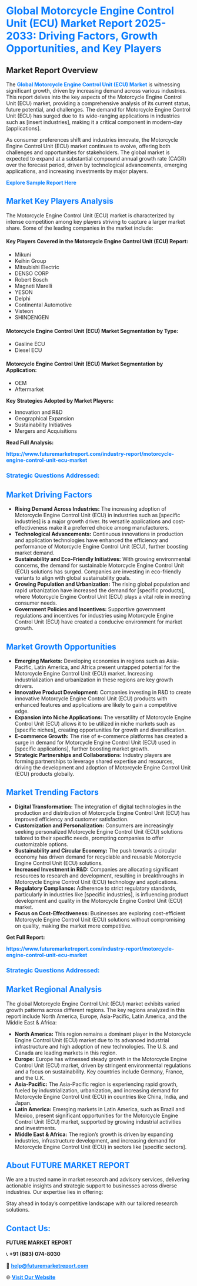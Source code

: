 <h1 style="color: #007BFF;">Global Motorcycle Engine Control Unit (ECU) Market Report 2025-2033: Driving Factors, Growth Opportunities, and Key Players</h1>

<section id="overview">
<h2>Market Report Overview</h2>
<p>The <a href="https://www.futuremarketreport.com/industry-report/motorcycle-engine-control-unit-ecu-market" style="color: #007BFF; text-decoration: none;"><strong>Global Motorcycle Engine Control Unit (ECU) Market</strong></a> is witnessing significant growth, driven by increasing demand across various industries. This report delves into the key aspects of the Motorcycle Engine Control Unit (ECU) market, providing a comprehensive analysis of its current status, future potential, and challenges. The demand for Motorcycle Engine Control Unit (ECU) has surged due to its wide-ranging applications in industries such as [insert industries], making it a critical component in modern-day [applications].</p>
<p>As consumer preferences shift and industries innovate, the Motorcycle Engine Control Unit (ECU) market continues to evolve, offering both challenges and opportunities for stakeholders. The global market is expected to expand at a substantial compound annual growth rate (CAGR) over the forecast period, driven by technological advancements, emerging applications, and increasing investments by major players.</p>
</section>

<section id="overview">
<p><a href="https://www.futuremarketreport.com/request-sample/reportId=81655" style="color: #007BFF; text-decoration: none;"><strong>Explore Sample Report Here</strong></a></p>
</section>

<section id="key-players">
<h2 style="color: #007BFF;">Market Key Players Analysis</h2>
<p>The Motorcycle Engine Control Unit (ECU) market is characterized by intense competition among key players striving to capture a larger market share. Some of the leading companies in the market include:</p>
<h4>Key Players Covered in the Motorcycle Engine Control Unit (ECU) Report:</h4>
<ul><li>Mikuni</li><li>Keihin Group</li><li>Mitsubishi Electric</li><li>DENSO CORP</li><li>Robert Bosch</li><li>Magneti Marelli</li><li>YESON</li><li>Delphi</li><li>Continental Automotive</li><li>Visteon</li><li>SHINDENGEN</li></ul>
<h4>Motorcycle Engine Control Unit (ECU) Market Segmentation by Type:</h4>
<ul><li>Gasline ECU</li><li>Diesel ECU</li></ul>

<h4>Motorcycle Engine Control Unit (ECU) Market Segmentation by Application:</h4>
<ul><li>OEM</li><li>Aftermarket</li></ul>
<p><strong>Key Strategies Adopted by Market Players:</strong></p>
<ul>
<li>Innovation and R&D</li>
<li>Geographical Expansion</li>
<li>Sustainability Initiatives</li>
<li>Mergers and Acquisitions</li>
</ul>
</section>

<section>
<p><strong>Read Full Analysis: </strong></p><a href="https://www.futuremarketreport.com/industry-report/motorcycle-engine-control-unit-ecu-market" style="color: #007BFF; text-decoration: none;"><strong>https://www.futuremarketreport.com/industry-report/motorcycle-engine-control-unit-ecu-market</strong></a>
<h3 style="color: #007BFF;">Strategic Questions Addressed:</h3>
</section>

<section id="driving-factors">
<h2 style="color: #007BFF;">Market Driving Factors</h2>
<ul>
<li><strong>Rising Demand Across Industries:</strong> The increasing adoption of Motorcycle Engine Control Unit (ECU) in industries such as [specific industries] is a major growth driver. Its versatile applications and cost-effectiveness make it a preferred choice among manufacturers.</li>
<li><strong>Technological Advancements:</strong> Continuous innovations in production and application technologies have enhanced the efficiency and performance of Motorcycle Engine Control Unit (ECU), further boosting market demand.</li>
<li><strong>Sustainability and Eco-Friendly Initiatives:</strong> With growing environmental concerns, the demand for sustainable Motorcycle Engine Control Unit (ECU) solutions has surged. Companies are investing in eco-friendly variants to align with global sustainability goals.</li>
<li><strong>Growing Population and Urbanization:</strong> The rising global population and rapid urbanization have increased the demand for [specific products], where Motorcycle Engine Control Unit (ECU) plays a vital role in meeting consumer needs.</li>
<li><strong>Government Policies and Incentives:</strong> Supportive government regulations and incentives for industries using Motorcycle Engine Control Unit (ECU) have created a conducive environment for market growth.</li>
</ul>
</section>

<section id="growth-opportunities">
<h2 style="color: #007BFF;">Market Growth Opportunities</h2>
<ul>
<li><strong>Emerging Markets:</strong> Developing economies in regions such as Asia-Pacific, Latin America, and Africa present untapped potential for the Motorcycle Engine Control Unit (ECU) market. Increasing industrialization and urbanization in these regions are key growth drivers.</li>
<li><strong>Innovative Product Development:</strong> Companies investing in R&D to create innovative Motorcycle Engine Control Unit (ECU) products with enhanced features and applications are likely to gain a competitive edge.</li>
<li><strong>Expansion into Niche Applications:</strong> The versatility of Motorcycle Engine Control Unit (ECU) allows it to be utilized in niche markets such as [specific niches], creating opportunities for growth and diversification.</li>
<li><strong>E-commerce Growth:</strong> The rise of e-commerce platforms has created a surge in demand for Motorcycle Engine Control Unit (ECU) used in [specific applications], further boosting market growth.</li>
<li><strong>Strategic Partnerships and Collaborations:</strong> Industry players are forming partnerships to leverage shared expertise and resources, driving the development and adoption of Motorcycle Engine Control Unit (ECU) products globally.</li>
</ul>
</section>

<section id="trending-factors">
<h2 style="color: #007BFF;">Market Trending Factors</h2>
<ul>
<li><strong>Digital Transformation:</strong> The integration of digital technologies in the production and distribution of Motorcycle Engine Control Unit (ECU) has improved efficiency and customer satisfaction.</li>
<li><strong>Customization and Personalization:</strong> Consumers are increasingly seeking personalized Motorcycle Engine Control Unit (ECU) solutions tailored to their specific needs, prompting companies to offer customizable options.</li>
<li><strong>Sustainability and Circular Economy:</strong> The push towards a circular economy has driven demand for recyclable and reusable Motorcycle Engine Control Unit (ECU) solutions.</li>
<li><strong>Increased Investment in R&D:</strong> Companies are allocating significant resources to research and development, resulting in breakthroughs in Motorcycle Engine Control Unit (ECU) technology and applications.</li>
<li><strong>Regulatory Compliance:</strong> Adherence to strict regulatory standards, particularly in industries like [specific industries], is influencing product development and quality in the Motorcycle Engine Control Unit (ECU) market.</li>
<li><strong>Focus on Cost-Effectiveness:</strong> Businesses are exploring cost-efficient Motorcycle Engine Control Unit (ECU) solutions without compromising on quality, making the market more competitive.</li>
</ul>
</section>

<section>
<p><strong>Get Full Report: </strong></p><a href="https://www.futuremarketreport.com/industry-report/motorcycle-engine-control-unit-ecu-market" style="color: #007BFF; text-decoration: none;"><strong>https://www.futuremarketreport.com/industry-report/motorcycle-engine-control-unit-ecu-market</strong></a>
<h3 style="color: #007BFF;">Strategic Questions Addressed:</h3>
</section>


<section id="regional-analysis">
<h2 style="color: #007BFF;">Market Regional Analysis</h2>
<p>The global Motorcycle Engine Control Unit (ECU) market exhibits varied growth patterns across different regions. The key regions analyzed in this report include North America, Europe, Asia-Pacific, Latin America, and the Middle East & Africa:</p>
<ul>
<li><strong>North America:</strong> This region remains a dominant player in the Motorcycle Engine Control Unit (ECU) market due to its advanced industrial infrastructure and high adoption of new technologies. The U.S. and Canada are leading markets in this region.</li>
<li><strong>Europe:</strong> Europe has witnessed steady growth in the Motorcycle Engine Control Unit (ECU) market, driven by stringent environmental regulations and a focus on sustainability. Key countries include Germany, France, and the U.K.</li>
<li><strong>Asia-Pacific:</strong> The Asia-Pacific region is experiencing rapid growth, fueled by industrialization, urbanization, and increasing demand for Motorcycle Engine Control Unit (ECU) in countries like China, India, and Japan.</li>
<li><strong>Latin America:</strong> Emerging markets in Latin America, such as Brazil and Mexico, present significant opportunities for the Motorcycle Engine Control Unit (ECU) market, supported by growing industrial activities and investments.</li>
<li><strong>Middle East & Africa:</strong> The region’s growth is driven by expanding industries, infrastructure development, and increasing demand for Motorcycle Engine Control Unit (ECU) in sectors like [specific sectors].</li>
</ul>
</section>

<footer>
<h2 style="color: #007BFF;">About FUTURE MARKET REPORT</h2>
<p>We are a trusted name in market research and advisory services, delivering actionable insights and strategic support to businesses across diverse industries. Our expertise lies in offering:</p>

<p>Stay ahead in today’s competitive landscape with our tailored research solutions.</p>

<h2 style="color: #007BFF;">Contact Us:</h2>
<p><strong>FUTURE MARKET REPORT</strong></p>
<p>📞 <strong>+91 (883) 074-8030</strong></p>
<p>📧 <strong><a href="mailto:help@futuremarketreport.com" style="color: #007BFF;">help@futuremarketreport.com</a></strong></p>
<p>🌐 <strong><a href="https://www.futuremarketreport.com/" style="color: #007BFF;">Visit Our Website</a></strong></p>
</footer>